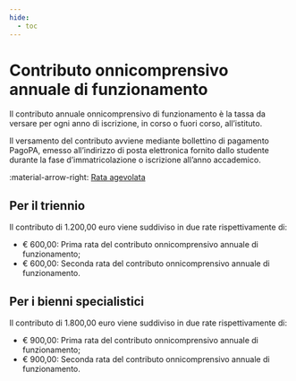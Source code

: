 ```yaml
---
hide:
  - toc
---
```

# Contributo onnicomprensivo annuale di funzionamento

Il contributo annuale onnicomprensivo di funzionamento è la tassa da versare per ogni anno di iscrizione, in corso o fuori corso, all’istituto.

Il versamento del contributo avviene mediante bollettino di pagamento PagoPA, emesso all’indirizzo di posta elettronica fornito dallo studente durante la fase d’immatricolazione o iscrizione all’anno accademico.

:material-arrow-right: [Rata agevolata](rata-agevolata.md)

## Per il triennio

Il contributo di 1.200,00 euro viene suddiviso in due rate rispettivamente di:

- € 600,00: Prima rata del contributo onnicomprensivo annuale di funzionamento;
- € 600,00: Seconda rata del contributo onnicomprensivo annuale di funzionamento.

## Per i bienni specialistici

Il contributo di 1.800,00 euro viene suddiviso in due rate rispettivamente di:

- € 900,00: Prima rata del contributo onnicomprensivo annuale di funzionamento;
- € 900,00: Seconda rata del contributo onnicomprensivo annuale di funzionamento.